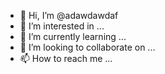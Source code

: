 - 👋 Hi, I’m @adawdawdaf
- 👀 I’m interested in ...
- 🌱 I’m currently learning ...
- 💞️ I’m looking to collaborate on ...
- 📫 How to reach me ...

<!---
adawdawdaf/adawdawdaf is a ✨ special ✨ repository because its `README.md` (this file) appears on your GitHub profile.
You can click the Preview link to take a look at your changes.
--->
